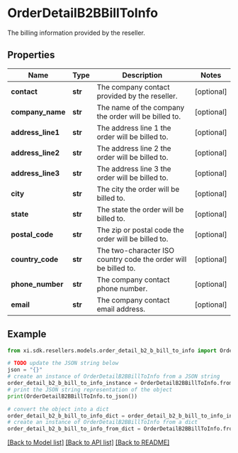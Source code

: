 # OrderDetailB2BBillToInfo

The billing information provided by the reseller.

## Properties

Name | Type | Description | Notes
------------ | ------------- | ------------- | -------------
**contact** | **str** | The company contact provided by the reseller. | [optional] 
**company_name** | **str** | The name of the company the order will be billed to. | [optional] 
**address_line1** | **str** | The address line 1 the order will be billed to. | [optional] 
**address_line2** | **str** | The address line 2 the order will be billed to. | [optional] 
**address_line3** | **str** | The address line 3 the order will be billed to. | [optional] 
**city** | **str** | The city the order will be billed to. | [optional] 
**state** | **str** | The state the order will be billed to. | [optional] 
**postal_code** | **str** | The zip or postal code the order will be billed to. | [optional] 
**country_code** | **str** | The two-character ISO country code the order will be billed to. | [optional] 
**phone_number** | **str** | The company contact phone number. | [optional] 
**email** | **str** | The company contact email address. | [optional] 

## Example

```python
from xi.sdk.resellers.models.order_detail_b2_b_bill_to_info import OrderDetailB2BBillToInfo

# TODO update the JSON string below
json = "{}"
# create an instance of OrderDetailB2BBillToInfo from a JSON string
order_detail_b2_b_bill_to_info_instance = OrderDetailB2BBillToInfo.from_json(json)
# print the JSON string representation of the object
print(OrderDetailB2BBillToInfo.to_json())

# convert the object into a dict
order_detail_b2_b_bill_to_info_dict = order_detail_b2_b_bill_to_info_instance.to_dict()
# create an instance of OrderDetailB2BBillToInfo from a dict
order_detail_b2_b_bill_to_info_from_dict = OrderDetailB2BBillToInfo.from_dict(order_detail_b2_b_bill_to_info_dict)
```
[[Back to Model list]](../README.md#documentation-for-models) [[Back to API list]](../README.md#documentation-for-api-endpoints) [[Back to README]](../README.md)


